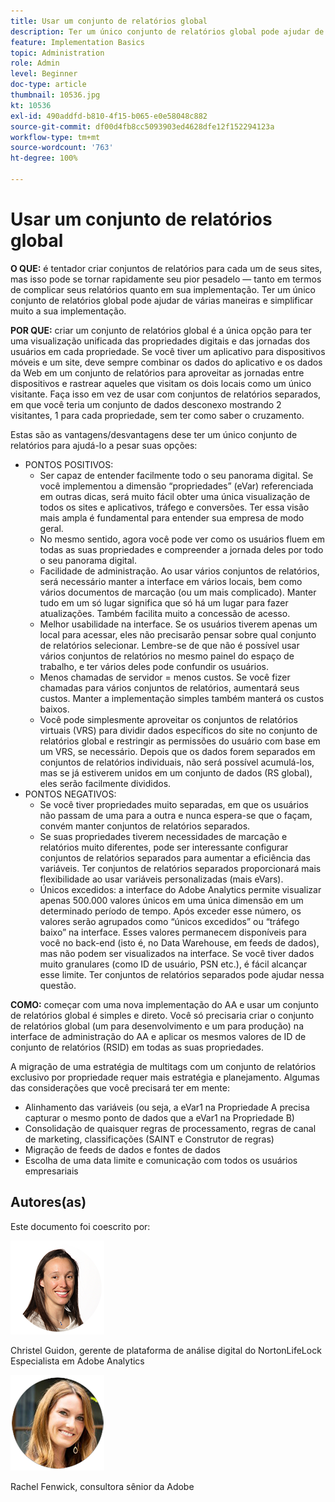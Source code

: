 ```yaml
---
title: Usar um conjunto de relatórios global
description: Ter um único conjunto de relatórios global pode ajudar de várias maneiras e simplificar muito a sua implementação.
feature: Implementation Basics
topic: Administration
role: Admin
level: Beginner
doc-type: article
thumbnail: 10536.jpg
kt: 10536
exl-id: 490addfd-b810-4f15-b065-e0e58048c882
source-git-commit: df00d4fb8cc5093903ed4628dfe12f152294123a
workflow-type: tm+mt
source-wordcount: '763'
ht-degree: 100%

---
```


# Usar um conjunto de relatórios global

**O QUE:** é tentador criar conjuntos de relatórios para cada um de seus sites, mas isso pode se tornar rapidamente seu pior pesadelo — tanto em termos de complicar seus relatórios quanto em sua implementação. Ter um único conjunto de relatórios global pode ajudar de várias maneiras e simplificar muito a sua implementação.

**POR QUE:** criar um conjunto de relatórios global é a única opção para ter uma visualização unificada das propriedades digitais e das jornadas dos usuários em cada propriedade. Se você tiver um aplicativo para dispositivos móveis e um site, deve sempre combinar os dados do aplicativo e os dados da Web em um conjunto de relatórios para aproveitar as jornadas entre dispositivos e rastrear aqueles que visitam os dois locais como um único visitante. Faça isso em vez de usar com conjuntos de relatórios separados, em que você teria um conjunto de dados desconexo mostrando 2 visitantes, 1 para cada propriedade, sem ter como saber o cruzamento.

Estas são as vantagens/desvantagens dese ter um único conjunto de relatórios para ajudá-lo a pesar suas opções:

* PONTOS POSITIVOS:
   * Ser capaz de entender facilmente todo o seu panorama digital. Se você implementou a dimensão “propriedades” (eVar) referenciada em outras dicas, será muito fácil obter uma única visualização de todos os sites e aplicativos, tráfego e conversões. Ter essa visão mais ampla é fundamental para entender sua empresa de modo geral.
   * No mesmo sentido, agora você pode ver como os usuários fluem em todas as suas propriedades e compreender a jornada deles por todo o seu panorama digital.
   * Facilidade de administração. Ao usar vários conjuntos de relatórios, será necessário manter a interface em vários locais, bem como vários documentos de marcação (ou um mais complicado). Manter tudo em um só lugar significa que só há um lugar para fazer atualizações. Também facilita muito a concessão de acesso.
   * Melhor usabilidade na interface. Se os usuários tiverem apenas um local para acessar, eles não precisarão pensar sobre qual conjunto de relatórios selecionar. Lembre-se de que não é possível usar vários conjuntos de relatórios no mesmo painel do espaço de trabalho, e ter vários deles pode confundir os usuários.
   * Menos chamadas de servidor = menos custos. Se você fizer chamadas para vários conjuntos de relatórios, aumentará seus custos. Manter a implementação simples também manterá os custos baixos.
   * Você pode simplesmente aproveitar os conjuntos de relatórios virtuais (VRS) para dividir dados específicos do site no conjunto de relatórios global e restringir as permissões do usuário com base em um VRS, se necessário. Depois que os dados forem separados em conjuntos de relatórios individuais, não será possível acumulá-los, mas se já estiverem unidos em um conjunto de dados (RS global), eles serão facilmente divididos.
* PONTOS NEGATIVOS:
   * Se você tiver propriedades muito separadas, em que os usuários não passam de uma para a outra e nunca espera-se que o façam, convém manter conjuntos de relatórios separados.
   * Se suas propriedades tiverem necessidades de marcação e relatórios muito diferentes, pode ser interessante configurar conjuntos de relatórios separados para aumentar a eficiência das variáveis. Ter conjuntos de relatórios separados proporcionará mais flexibilidade ao usar variáveis personalizadas (mais eVars).
   * Únicos excedidos: a interface do Adobe Analytics permite visualizar apenas 500.000 valores únicos em uma única dimensão em um determinado período de tempo. Após exceder esse número, os valores serão agrupados como “únicos excedidos” ou “tráfego baixo” na interface. Esses valores permanecem disponíveis para você no back-end (isto é, no Data Warehouse, em feeds de dados), mas não podem ser visualizados na interface. Se você tiver dados muito granulares (como ID de usuário, PSN etc.), é fácil alcançar esse limite. Ter conjuntos de relatórios separados pode ajudar nessa questão.

**COMO:** começar com uma nova implementação do AA e usar um conjunto de relatórios global é simples e direto. Você só precisaria criar o conjunto de relatórios global (um para desenvolvimento e um para produção) na interface de administração do AA e aplicar os mesmos valores de ID de conjunto de relatórios (RSID) em todas as suas propriedades.

A migração de uma estratégia de multitags com um conjunto de relatórios exclusivo por propriedade requer mais estratégia e planejamento. Algumas das considerações que você precisará ter em mente:

* Alinhamento das variáveis (ou seja, a eVar1 na Propriedade A precisa capturar o mesmo ponto de dados que a eVar1 na Propriedade B)
* Consolidação de quaisquer regras de processamento, regras de canal de marketing, classificações (SAINT e Construtor de regras)
* Migração de feeds de dados e fontes de dados
* Escolha de uma data limite e comunicação com todos os usuários empresariais

## Autores(as)

Este documento foi coescrito por:

![Christel Guidon](assets/Christel-Headshot-150.png)

Christel Guidon, gerente de plataforma de análise digital do NortonLifeLock 
Especialista em Adobe Analytics

![Rachel Fenwick](assets/Rachel-Fenwick-150.png)

Rachel Fenwick, consultora sênior da Adobe
